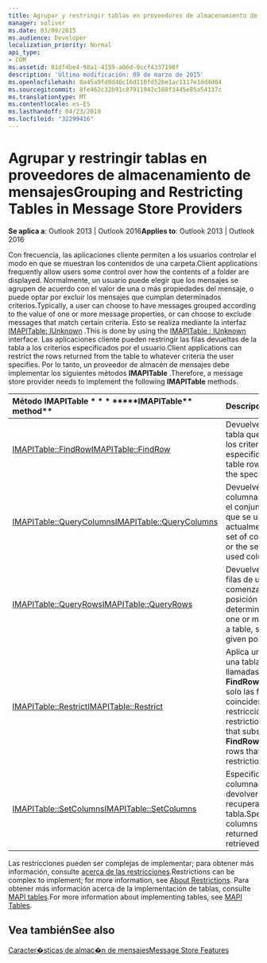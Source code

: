 ```yaml
---
title: Agrupar y restringir tablas en proveedores de almacenamiento de mensajes
manager: soliver
ms.date: 03/09/2015
ms.audience: Developer
localization_priority: Normal
api_type:
- COM
ms.assetid: 01df4be4-98a1-4159-a06d-9ccf4337198f
description: 'Última modificación: 09 de marzo de 2015'
ms.openlocfilehash: 8a45a9fd0d40c16d110fd52be1ac1117e1dd4d04
ms.sourcegitcommit: 8fe462c32b91c87911942c188f3445e85a54137c
ms.translationtype: MT
ms.contentlocale: es-ES
ms.lasthandoff: 04/23/2019
ms.locfileid: "32299416"
---
```

# <a name="grouping-and-restricting-tables-in-message-store-providers"></a><span data-ttu-id="e62b6-103">Agrupar y restringir tablas en proveedores de almacenamiento de mensajes</span><span class="sxs-lookup"><span data-stu-id="e62b6-103">Grouping and Restricting Tables in Message Store Providers</span></span>

  
  
<span data-ttu-id="e62b6-104">**Se aplica a**: Outlook 2013 | Outlook 2016</span><span class="sxs-lookup"><span data-stu-id="e62b6-104">**Applies to**: Outlook 2013 | Outlook 2016</span></span> 
  
<span data-ttu-id="e62b6-105">Con frecuencia, las aplicaciones cliente permiten a los usuarios controlar el modo en que se muestran los contenidos de una carpeta.</span><span class="sxs-lookup"><span data-stu-id="e62b6-105">Client applications frequently allow users some control over how the contents of a folder are displayed.</span></span> <span data-ttu-id="e62b6-106">Normalmente, un usuario puede elegir que los mensajes se agrupen de acuerdo con el valor de una o más propiedades del mensaje, o puede optar por excluir los mensajes que cumplan determinados criterios.</span><span class="sxs-lookup"><span data-stu-id="e62b6-106">Typically, a user can choose to have messages grouped according to the value of one or more message properties, or can choose to exclude messages that match certain criteria.</span></span> <span data-ttu-id="e62b6-107">Esto se realiza mediante la interfaz [IMAPITable: IUnknown](imapitableiunknown.md) .</span><span class="sxs-lookup"><span data-stu-id="e62b6-107">This is done by using the [IMAPITable : IUnknown](imapitableiunknown.md) interface.</span></span> <span data-ttu-id="e62b6-108">Las aplicaciones cliente pueden restringir las filas devueltas de la tabla a los criterios especificados por el usuario.</span><span class="sxs-lookup"><span data-stu-id="e62b6-108">Client applications can restrict the rows returned from the table to whatever criteria the user specifies.</span></span> <span data-ttu-id="e62b6-109">Por lo tanto, un proveedor de almacén de mensajes debe implementar los siguientes métodos **IMAPITable** .</span><span class="sxs-lookup"><span data-stu-id="e62b6-109">Therefore, a message store provider needs to implement the following **IMAPITable** methods.</span></span> 
  
|<span data-ttu-id="e62b6-110">Método IMAPITable \* \* \* \*</span><span class="sxs-lookup"><span data-stu-id="e62b6-110">\*\*\*\*IMAPITable\*\* method\*\*</span></span>|<span data-ttu-id="e62b6-111">**Descripción**</span><span class="sxs-lookup"><span data-stu-id="e62b6-111">**Description**</span></span>|
|:-----|:-----|
|[<span data-ttu-id="e62b6-112">IMAPITable::FindRow</span><span class="sxs-lookup"><span data-stu-id="e62b6-112">IMAPITable::FindRow</span></span>](imapitable-findrow.md) <br/> |<span data-ttu-id="e62b6-113">Devuelve las filas de la tabla que coinciden con los criterios especificados.</span><span class="sxs-lookup"><span data-stu-id="e62b6-113">Returns table rows that match the specified criteria.</span></span>  <br/> |
|[<span data-ttu-id="e62b6-114">IMAPITable::QueryColumns</span><span class="sxs-lookup"><span data-stu-id="e62b6-114">IMAPITable::QueryColumns</span></span>](imapitable-querycolumns.md) <br/> |<span data-ttu-id="e62b6-115">Devuelve el conjunto de columnas de una tabla o el conjunto de columnas que se usan actualmente.</span><span class="sxs-lookup"><span data-stu-id="e62b6-115">Returns the set of columns in a table or the set of currently used columns.</span></span>  <br/> |
|[<span data-ttu-id="e62b6-116">IMAPITable::QueryRows</span><span class="sxs-lookup"><span data-stu-id="e62b6-116">IMAPITable::QueryRows</span></span>](imapitable-queryrows.md) <br/> |<span data-ttu-id="e62b6-117">Devuelve una o más filas de una tabla, comenzando por una posición determinada.</span><span class="sxs-lookup"><span data-stu-id="e62b6-117">Returns one or more rows from a table, starting from a given position.</span></span>  <br/> |
|[<span data-ttu-id="e62b6-118">IMAPITable::Restrict</span><span class="sxs-lookup"><span data-stu-id="e62b6-118">IMAPITable::Restrict</span></span>](imapitable-restrict.md) <br/> |<span data-ttu-id="e62b6-119">Aplica una restricción a una tabla para que las llamadas posteriores a **FindRow** devuelvan solo las filas que coinciden con la restricción.</span><span class="sxs-lookup"><span data-stu-id="e62b6-119">Applies a restriction to a table so that subsequent calls to **FindRow** return only rows that match the restriction.</span></span>  <br/> |
|[<span data-ttu-id="e62b6-120">IMAPITable::SetColumns</span><span class="sxs-lookup"><span data-stu-id="e62b6-120">IMAPITable::SetColumns</span></span>](imapitable-setcolumns.md) <br/> |<span data-ttu-id="e62b6-121">Especifica qué columnas se deben devolver cuando se recuperan filas de la tabla.</span><span class="sxs-lookup"><span data-stu-id="e62b6-121">Specifies which columns should be returned when rows are retrieved from the table.</span></span>  <br/> |
   
<span data-ttu-id="e62b6-122">Las restricciones pueden ser complejas de implementar; para obtener más información, consulte [acerca de las restricciones](about-restrictions.md).</span><span class="sxs-lookup"><span data-stu-id="e62b6-122">Restrictions can be complex to implement; for more information, see [About Restrictions](about-restrictions.md).</span></span> <span data-ttu-id="e62b6-123">Para obtener más información acerca de la implementación de tablas, consulte [MAPI tables](mapi-tables.md).</span><span class="sxs-lookup"><span data-stu-id="e62b6-123">For more information about implementing tables, see [MAPI Tables](mapi-tables.md).</span></span>
  
## <a name="see-also"></a><span data-ttu-id="e62b6-124">Vea también</span><span class="sxs-lookup"><span data-stu-id="e62b6-124">See also</span></span>



[<span data-ttu-id="e62b6-125">Caracter�sticas de almac�n de mensajes</span><span class="sxs-lookup"><span data-stu-id="e62b6-125">Message Store Features</span></span>](message-store-features.md)

